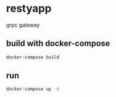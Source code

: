 # restyapp
grpc gateway

## build with docker-compose
```bash
docker-compose build
```
## run 
```bash
docker-compose up -d
```